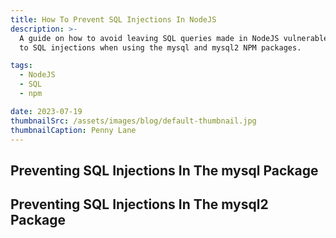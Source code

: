 ```yaml
---
title: How To Prevent SQL Injections In NodeJS
description: >-
  A guide on how to avoid leaving SQL queries made in NodeJS vulnerable
  to SQL injections when using the mysql and mysql2 NPM packages.

tags: 
  - NodeJS
  - SQL
  - npm

date: 2023-07-19
thumbnailSrc: /assets/images/blog/default-thumbnail.jpg
thumbnailCaption: Penny Lane
---
```


## Preventing SQL Injections In The mysql Package

## Preventing SQL Injections In The mysql2 Package
